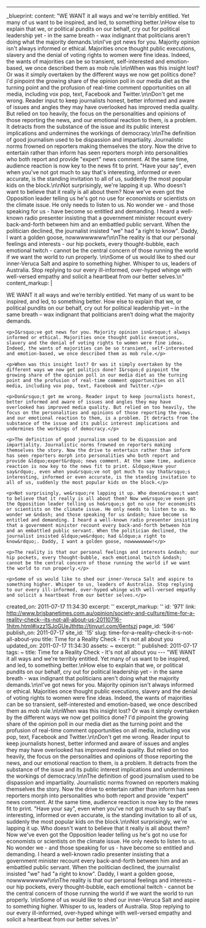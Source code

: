 ---
_blueprint:
  content: "WE WANT it all ways and we're terribly entitled. Yet many of us want to
    be inspired, and led, to something better.\nHow else to explain that we, or political
    pundits on our behalf, cry out for political leadership yet - in the same breath
    - wax indignant that politicians aren't doing what the majority demands.\n\nI've
    got news for you. Majority opinion isn't always informed or ethical. Majorities
    once thought public executions, slavery and the denial of voting rights to women
    were fine ideas. Indeed, the wants of majorities can be so transient, self-interested
    and emotion-based, we once described them as mob rule.\n\nWhen was this insight
    lost? Or was it simply overtaken by the different ways we now get politics done?
    I'd pinpoint the growing share of the opinion poll in our media diet as the turning
    point and the profusion of real-time comment opportunities on all media, including
    vox pop, text, Facebook and Twitter.\n\nDon't get me wrong. Reader input to keep
    journalists honest, better informed and aware of issues and angles they may have
    overlooked has improved media quality. But relied on too heavily, the focus on
    the personalities and opinions of those reporting the news, and our emotional
    reaction to them, is a problem. It detracts from the substance of the issue and
    its public interest implications and undermines the workings of democracy.\n\nThe
    definition of good journalism used to be dispassion and impartiality. Journalistic
    norms frowned on reporters making themselves the story. Now the drive to entertain
    rather than inform has seen reporters morph into personalities who both report
    and provide \"expert\" news comment. At the same time, audience reaction is now
    key to the news fit to print. \"Have your say\", even when you've not got much
    to say that's interesting, informed or even accurate, is the standing invitation
    to all of us, suddenly the most popular kids on the block.\n\nNot surprisingly,
    we're lapping it up. Who doesn't want to believe that it really is all about them?
    Now we've even got the Opposition leader telling us he's got no use for economists
    or scientists on the climate issue. He only needs to listen to us. No wonder we
    - and those speaking for us - have become so entitled and demanding. I heard a
    well-known radio presenter insisting that a government minister recount every
    back-and-forth between him and an embattled public servant. When the politician
    declined, the journalist insisted \"we\" had \"a right to know\". Daddy, I want
    a golden goose, nowwwwwwww!\n\nThe reality is that our personal feelings and interests
    - our hip pockets, every thought-bubble, each emotional twitch - cannot be the
    central concern of those running the world if we want the world to run properly.
    \n\nSome of us would like to shed our inner-Veruca Salt and aspire to something
    higher. Whisper to us, leaders of Australia. Stop replying to our every ill-informed,
    over-hyped whinge with well-versed empathy and solicit a heartbeat from our better
    selves.\n"
  content_markup: |
    <p>WE WANT it all ways and we&rsquo;re terribly entitled. Yet many of us want to be inspired, and led, to something better.
    How else to explain that we, or political pundits on our behalf, cry out for political leadership yet &ndash; in the same breath &ndash; wax indignant that politicians aren&rsquo;t doing what the majority demands.</p>

    <p>I&rsquo;ve got news for you. Majority opinion isn&rsquo;t always informed or ethical. Majorities once thought public executions, slavery and the denial of voting rights to women were fine ideas. Indeed, the wants of majorities can be so transient, self-interested and emotion-based, we once described them as mob rule.</p>

    <p>When was this insight lost? Or was it simply overtaken by the different ways we now get politics done? I&rsquo;d pinpoint the growing share of the opinion poll in our media diet as the turning point and the profusion of real-time comment opportunities on all media, including vox pop, text, Facebook and Twitter.</p>

    <p>Don&rsquo;t get me wrong. Reader input to keep journalists honest, better informed and aware of issues and angles they may have overlooked has improved media quality. But relied on too heavily, the focus on the personalities and opinions of those reporting the news, and our emotional reaction to them, is a problem. It detracts from the substance of the issue and its public interest implications and undermines the workings of democracy.</p>

    <p>The definition of good journalism used to be dispassion and impartiality. Journalistic norms frowned on reporters making themselves the story. Now the drive to entertain rather than inform has seen reporters morph into personalities who both report and provide &ldquo;expert&rdquo; news comment. At the same time, audience reaction is now key to the news fit to print. &ldquo;Have your say&rdquo;, even when you&rsquo;ve not got much to say that&rsquo;s interesting, informed or even accurate, is the standing invitation to all of us, suddenly the most popular kids on the block.</p>

    <p>Not surprisingly, we&rsquo;re lapping it up. Who doesn&rsquo;t want to believe that it really is all about them? Now we&rsquo;ve even got the Opposition leader telling us he&rsquo;s got no use for economists or scientists on the climate issue. He only needs to listen to us. No wonder we &ndash; and those speaking for us &ndash; have become so entitled and demanding. I heard a well-known radio presenter insisting that a government minister recount every back-and-forth between him and an embattled public servant. When the politician declined, the journalist insisted &ldquo;we&rdquo; had &ldquo;a right to know&rdquo;. Daddy, I want a golden goose, nowwwwwwww!</p>

    <p>The reality is that our personal feelings and interests &ndash; our hip pockets, every thought-bubble, each emotional twitch &ndash; cannot be the central concern of those running the world if we want the world to run properly.</p>

    <p>Some of us would like to shed our inner-Veruca Salt and aspire to something higher. Whisper to us, leaders of Australia. Stop replying to our every ill-informed, over-hyped whinge with well-versed empathy and solicit a heartbeat from our better selves.</p>
  created_on: 2011-07-17 11:34:30
  excerpt: ''
  excerpt_markup: ''
  id: '971'
  link: http://www.brisbanetimes.com.au/opinion/society-and-culture/time-for-a-reality-check--its-not-all-about-us-20110716-1hitm.html#ixzz1SJoGUeJthttp://tinyurl.com/6entszj
  page_id: '596'
  publish_on: 2011-07-17
  site_id: '15'
  slug: time-for-a-reality-check-it-s-not-all-about-you
  title: Time for a Reality Check - It's not all about you
  updated_on: 2011-07-17 11:34:30
assets: ~
excerpt: ''
published: 2011-07-17
tags: ~
title: Time for a Reality Check - It's not all about you
--- "WE WANT it all ways and we're terribly entitled. Yet many of us want to be inspired,
  and led, to something better.\nHow else to explain that we, or political pundits
  on our behalf, cry out for political leadership yet - in the same breath - wax indignant
  that politicians aren't doing what the majority demands.\n\nI've got news for you.
  Majority opinion isn't always informed or ethical. Majorities once thought public
  executions, slavery and the denial of voting rights to women were fine ideas. Indeed,
  the wants of majorities can be so transient, self-interested and emotion-based,
  we once described them as mob rule.\n\nWhen was this insight lost? Or was it simply
  overtaken by the different ways we now get politics done? I'd pinpoint the growing
  share of the opinion poll in our media diet as the turning point and the profusion
  of real-time comment opportunities on all media, including vox pop, text, Facebook
  and Twitter.\n\nDon't get me wrong. Reader input to keep journalists honest, better
  informed and aware of issues and angles they may have overlooked has improved media
  quality. But relied on too heavily, the focus on the personalities and opinions
  of those reporting the news, and our emotional reaction to them, is a problem. It
  detracts from the substance of the issue and its public interest implications and
  undermines the workings of democracy.\n\nThe definition of good journalism used
  to be dispassion and impartiality. Journalistic norms frowned on reporters making
  themselves the story. Now the drive to entertain rather than inform has seen reporters
  morph into personalities who both report and provide \"expert\" news comment. At
  the same time, audience reaction is now key to the news fit to print. \"Have your
  say\", even when you've not got much to say that's interesting, informed or even
  accurate, is the standing invitation to all of us, suddenly the most popular kids
  on the block.\n\nNot surprisingly, we're lapping it up. Who doesn't want to believe
  that it really is all about them? Now we've even got the Opposition leader telling
  us he's got no use for economists or scientists on the climate issue. He only needs
  to listen to us. No wonder we - and those speaking for us - have become so entitled
  and demanding. I heard a well-known radio presenter insisting that a government
  minister recount every back-and-forth between him and an embattled public servant.
  When the politician declined, the journalist insisted \"we\" had \"a right to know\".
  Daddy, I want a golden goose, nowwwwwwww!\n\nThe reality is that our personal feelings
  and interests - our hip pockets, every thought-bubble, each emotional twitch - cannot
  be the central concern of those running the world if we want the world to run properly.
  \n\nSome of us would like to shed our inner-Veruca Salt and aspire to something
  higher. Whisper to us, leaders of Australia. Stop replying to our every ill-informed,
  over-hyped whinge with well-versed empathy and solicit a heartbeat from our better
  selves.\n"
